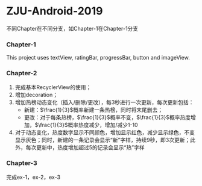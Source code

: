 # ZJU-Android-2019

不同Chapter在不同分支，如Chapter-1在Chapter-1分支

### Chapter-1
This project uses textView, ratingBar, progressBar, button and imageView.

### Chapter-2

1. 完成基本RecyclerView的使用；
2. 增加decoration；
3. 增加热榜动态变化（插入/删除/更改），每3秒进行一次更新，每次更新包括：
    * 新建：$\frac{1}{3}$概率新建一条热榜，同时将末尾删去；
    * 更改：对于每条热榜，$\frac{1}{3}$概率不变，$\frac{1}{3}$概率热度增加，$\frac{1}{3}$概率热度减少，增加/减少1-10
4. 对于动态变化，热度数字显示不同颜色，增加显示红色，减少显示绿色，不变显示灰色；同时，新建的一条记录会显示“新”字样，持续9秒，即3次更新；此外，每次更新中，热度增加超过5的记录会显示“热”字样

### Chapter-3

完成ex-1，ex-2，ex-3